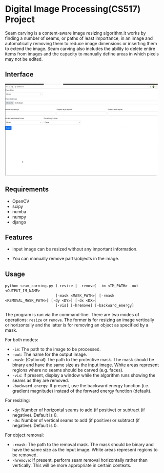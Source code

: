 # Digital Image Processing(CS517) Project

Seam carving is a content-aware image resizing algorithm.It works by finding a number of seams, or paths of least importance, in an image and automatically removing them to reduce image dimensions or inserting them to extend the image. Seam carving also includes the ability to delete entire items from images and the capacity to manually define areas in which pixels may not be edited.

## Interface 

<img src="https://github.com/dhakad-anant/Digital-Image-Processing-Project/blob/main/interface.jpeg" height="300" width="500">


## Requirements
* OpenCV
* scipy
* numba
* numpy
* django

## Features 

* Input image can be resized without any important information. 
  
* You can manually remove parts/objects in the image.

## Usage
```
python seam_carving.py (-resize | -remove) -im <IM_PATH> -out <OUTPUT_IM_NAME> 
                       [-mask <MASK_PATH>] [-rmask <REMOVAL_MASK_PATH>] [-dy <DY>] [-dx <DX>] 
                       [-vis] [-hremove] [-backward_energy]
```

The program is run via the command-line. There are two modes of operations: `resize` or `remove`. The former is for resizing an image vertically or horizontally and the latter is for removing an object as specified by a mask.

For both modes:
* `-im`: The path to the image to be processed.
* `-out`: The name for the output image.
* `-mask`: (Optional) The path to the protective mask. The mask should be binary and have the same size as the input image. White areas represent regions where no seams should be carved (e.g. faces).
* `-vis`: If present, display a window while the algorithm runs showing the seams as they are removed.
* `-backward_energy`: If present, use the backward energy function (i.e. gradient magnitude) instead of the forward energy function (default).

For resizing:
* `-dy`: Number of horizontal seams to add (if positive) or subtract (if negative). Default is 0.
* `-dx`: Number of vertical seams to add (if positive) or subtract (if negative). Default is 0.

For object removal:
* `-rmask`: The path to the removal mask. The mask should be binary and have the same size as the input image. White areas represent regions to be removed.
* `-hremove`: If present, perform seam removal horizontally rather than vertically. This will be more appropriate in certain contexts.
